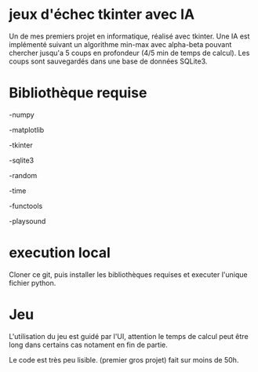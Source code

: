 # jeux d'échec tkinter avec IA
Un de mes premiers projet en informatique, réalisé avec tkinter. Une IA est implémenté suivant un algorithme min-max avec alpha-beta pouvant chercher jusqu'a 5 coups en profondeur (4/5 min de temps de calcul). Les coups sont sauvegardés dans une base de données SQLite3.


# Bibliothèque requise 

-numpy 

-matplotlib

-tkinter

-sqlite3

-random

-time

-functools

-playsound 


# execution local

Cloner ce git, puis installer les bibliothèques requises et executer l'unique fichier python.

# Jeu 

L'utilisation du jeu est guidé par l'UI, attention le temps de calcul peut être long dans certains cas notament en fin de partie.

Le code est très peu lisible. (premier gros projet) fait sur moins de 50h. 
